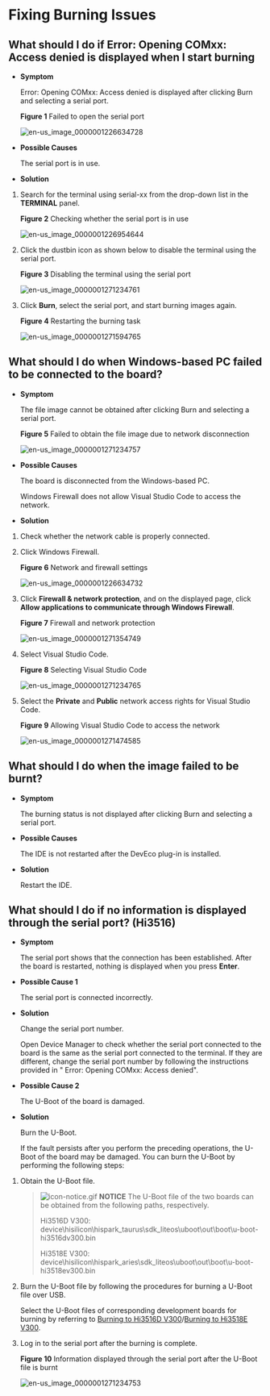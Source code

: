 # Fixing Burning Issues


## What should I do if Error: Opening COMxx: Access denied is displayed when I start burning

- **Symptom**

  Error: Opening COMxx: Access denied is displayed after clicking Burn and selecting a serial port.

    **Figure 1** Failed to open the serial port

    ![en-us_image_0000001226634728](figures/en-us_image_0000001226634728.png)

- **Possible Causes**

  The serial port is in use.

- **Solution**

1. Search for the terminal using serial-xx from the drop-down list in the **TERMINAL** panel.

     **Figure 2** Checking whether the serial port is in use

     ![en-us_image_0000001226954644](figures/en-us_image_0000001226954644.png)

2. Click the dustbin icon as shown below to disable the terminal using the serial port.

     **Figure 3** Disabling the terminal using the serial port

     ![en-us_image_0000001271234761](figures/en-us_image_0000001271234761.png)

3. Click **Burn**, select the serial port, and start burning images again.

     **Figure 4** Restarting the burning task

     ![en-us_image_0000001271594765](figures/en-us_image_0000001271594765.png)


## What should I do when Windows-based PC failed to be connected to the board?

- **Symptom**

  The file image cannot be obtained after clicking Burn and selecting a serial port.

    **Figure 5** Failed to obtain the file image due to network disconnection

    ![en-us_image_0000001271234757](figures/en-us_image_0000001271234757.png)

- **Possible Causes**

  The board is disconnected from the Windows-based PC.

  Windows Firewall does not allow Visual Studio Code to access the network.

- **Solution**

1. Check whether the network cable is properly connected.

2. Click Windows Firewall.

     **Figure 6** Network and firewall settings

     ![en-us_image_0000001226634732](figures/en-us_image_0000001226634732.png)

3. Click **Firewall & network protection**, and on the displayed page, click **Allow applications to communicate through Windows Firewall**.

     **Figure 7** Firewall and network protection

     ![en-us_image_0000001271354749](figures/en-us_image_0000001271354749.png)

4. Select Visual Studio Code.

     **Figure 8** Selecting Visual Studio Code

     ![en-us_image_0000001271234765](figures/en-us_image_0000001271234765.png)

5. Select the **Private** and **Public** network access rights for Visual Studio Code.

     **Figure 9** Allowing Visual Studio Code to access the network

     ![en-us_image_0000001271474585](figures/en-us_image_0000001271474585.png)


## What should I do when the image failed to be burnt?

- **Symptom**

  The burning status is not displayed after clicking Burn and selecting a serial port.

- **Possible Causes**

  The IDE is not restarted after the DevEco plug-in is installed.

- **Solution**

  Restart the IDE.


## What should I do if no information is displayed through the serial port? (Hi3516)

- **Symptom**

  The serial port shows that the connection has been established. After the board is restarted, nothing is displayed when you press **Enter**.

- **Possible Cause 1**

  The serial port is connected incorrectly.

- **Solution**

  Change the serial port number.

  Open Device Manager to check whether the serial port connected to the board is the same as the serial port connected to the terminal. If they are different, change the serial port number by following the instructions provided in " Error: Opening COMxx: Access denied".

- **Possible Cause 2**

  The U-Boot of the board is damaged.

- **Solution**

  Burn the U-Boot.

  If the fault persists after you perform the preceding operations, the U-Boot of the board may be damaged. You can burn the U-Boot by performing the following steps:

1. Obtain the U-Boot file.

   > ![icon-notice.gif](public_sys-resources/icon-notice.gif) **NOTICE**
   > The U-Boot file of the two boards can be obtained from the following paths, respectively.
   > 
   > Hi3516D V300: device\hisilicon\hispark_taurus\sdk_liteos\uboot\out\boot\u-boot-hi3516dv300.bin
   > 
   > Hi3518E V300: device\hisilicon\hispark_aries\sdk_liteos\uboot\out\boot\u-boot-hi3518ev300.bin

2. Burn the U-Boot file by following the procedures for burning a U-Boot file over USB.

   Select the U-Boot files of corresponding development boards for burning by referring to [Burning to Hi3516D V300](https://device.harmonyos.com/en/docs/documentation/guide/ide-hi3516-upload-0000001052148681)/[Burning to Hi3518E V300](https://device.harmonyos.com/en/docs/documentation/guide/ide-hi3518-upload-0000001057313128#section93591711580).

3. Log in to the serial port after the burning is complete.

     **Figure 10** Information displayed through the serial port after the U-Boot file is burnt

     ![en-us_image_0000001271234753](figures/en-us_image_0000001271234753.png)
